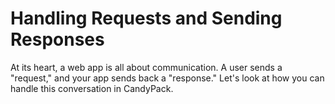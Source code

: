 # Handling Requests and Sending Responses

At its heart, a web app is all about communication. A user sends a "request," and your app sends back a "response." Let's look at how you can handle this conversation in CandyPack.